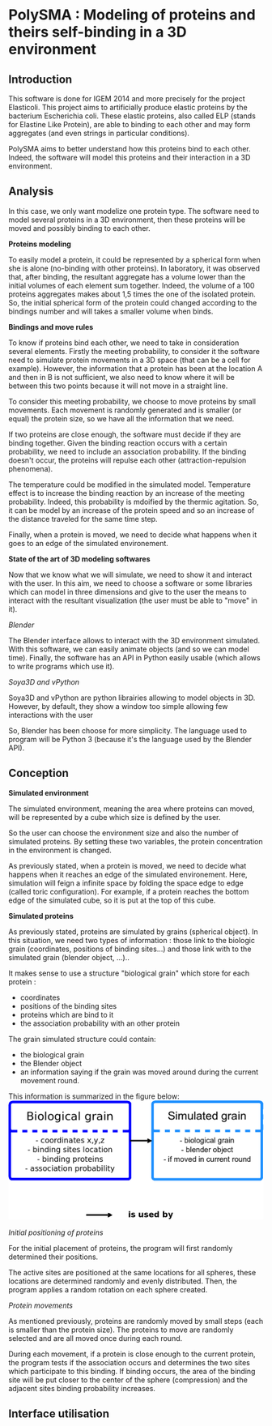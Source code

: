 PolySMA : Modeling of proteins and theirs self-binding in a 3D environment
=====================================================================================

Introduction
------------

This software is done for IGEM 2014 and more precisely for the project Elasticoli. This project aims to artificially produce elastic proteins by the bacterium Escherichia coli. These elastic proteins, also called ELP (stands for Elastine Like Protein), are able to binding to each other and may form aggregates (and even strings in particular conditions).

PolySMA aims to better understand how this proteins bind to each other. Indeed, the software will model this proteins and their interaction in a 3D environment.

Analysis
--------

In this case, we only want modelize one protein type. The software need to model several proteins in a 3D environment, then these proteins will be moved and  possibly binding to each other.

**Proteins modeling**

To easily model a protein, it could be represented by a spherical form when she is alone (no-binding with other proteins). In laboratory, it was observed that, after binding, the resultant aggregate has a volume lower than the initial volumes of each element sum together. Indeed, the volume of a 100 proteins aggregates makes about 1,5 times the one of the isolated protein. So, the initial spherical form of the protein could changed according to the bindings number and will takes a smaller volume when binds.

**Bindings and move rules**

To know if proteins bind each other, we need to take in consideration several elements. Firstly the meeting probability, to consider it the software need to simulate protein movements in a 3D space (that can be a cell for example). However, the information that a protein has been at the location A and then in B is not sufficient, we also need to know where it will be between this two points because it will not move in a straight line.

To consider this meeting probability, we choose to move proteins by small movements. Each movement is randomly generated and is smaller (or equal) the protein size, so we have all the information that we need.

If two proteins are close enough, the software must decide if they are binding together. Given the binding reaction occurs with a certain probability, we need to include an association probability. If the binding doesn't occur, the proteins will repulse each other (attraction-repulsion phenomena).

The temperature could be modified in the simulated model. Temperature effect is to increase the binding reaction by an increase of the meeting probability. Indeed, this probability is mdoified by the thermic agitation. So, it can be model by an increase of the protein speed and so an increase of the distance traveled for the same time step.

Finally, when a protein is moved, we need to decide what happens when it goes to an edge of the simulated environement.

**State of the art of 3D modeling softwares**

Now that we know what we will simulate, we need to show it and interact with the user. In this aim, we need to choose a software or some libraries which can model in three dimensions and give to the user the means to interact with the resultant visualization (the user must be able to "move" in it).

*Blender*

The Blender interface allows to interact with the 3D environment simulated. With this software, we can easily animate objects (and so we can model time). Finally, the software has an API in Python easily usable (which allows to write programs which use it).

*Soya3D and vPython*

Soya3D and vPython are python librairies allowing to model objects in 3D. However, by default, they show a window too simple allowing few interactions with the user

So, Blender has been choose for more simplicity. The language used to program will be Python 3 (because it's the language used by the Blender API).

Conception
----------

**Simulated environment**

The simulated environment, meaning the area where proteins can moved, will be represented by a cube which size is defined by the user.

So the user can choose the environment size and also the number of simulated proteins. By setting these two variables, the protein concentration in the environment is changed.

As previously stated, when a protein is moved, we need to decide what happens when it reaches an edge of the simulated environement. Here, simulation will feign a infinite space by folding the space edge to edge (called toric configuration). For example, if a protein reaches the bottom edge of the simulated cube, so it is put at the top of this cube.

**Simulated proteins**

As previously stated, proteins are simulated by grains (spherical object). In this situation, we need two types of information : those link to the biologic grain (coordinates, positions of binding sites...) and those link with to the simulated grain (blender object, ...)..

It makes sense to use a structure "biological grain" which store for each protein :
 - coordinates
 - positions of the binding sites
 - proteins which are bind to it
 - the association probability with an other protein

The grain simulated structure could contain:
 - the biological grain
 - the Blender object
 - an information saying if the grain was moved around during the current movement round.

This information is summarized in the figure below:
![Class_Diagram](https://raw.githubusercontent.com/amir003/PolySMA/master/ressources/class_conception-en.png)

*Initial positioning of proteins*

For the initial placement of proteins, the program will first randomly determined their positions.

The active sites are positioned at the same locations for all spheres, these locations are determined randomly and evenly distributed. Then, the program applies a random rotation on each sphere created.

*Protein movements*

As mentioned previously, proteins are randomly moved by small steps (each is smaller than the protein size). The proteins to move are randomly selected and are all moved once during each round.

During each movement, if a protein is close enough to the current protein, the program tests if the association occurs and determines the two sites which participate to this binding. If binding occurs, the area of the binding site will be put closer to the center of the sphere (compression) and the adjacent sites binding probability increases.

Interface utilisation
---------------------
